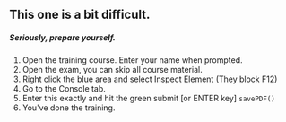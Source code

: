 ## This one is a bit difficult.
##### Seriously, prepare yourself.

1. Open the training course. Enter your name when prompted.
2. Open the exam, you can skip all course material.
3. Right click the blue area and select Inspect Element (They block F12)
4. Go to the Console tab.
5. Enter this exactly and hit the green submit [or ENTER key] `savePDF()`
6. You've done the training.
